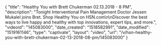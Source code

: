 {
    "title": "Healthy You with Brett Chukerman 02.13.2018 - 8 PM",
    "description": "Tonight Interventional Pain Management Doctor Jessen Mukalel joins Bret. Shop Healthy You on HSN.com\n\nDiscover the best ways to live happy and healthy with top innovations, expert tips, and more.",
    "videoid": "145083000",
    "date_created": "1518582991",
    "date_modified": "1519161146",
    "type": "captivate",
    "layout": "video",
    "url": "\/v\/hsn-healthy-you-with-brett-chukerman-02-13-2018-08-pm\/145083000"
}
